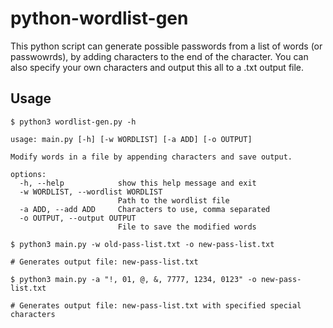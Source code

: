 # python-wordlist-gen

This python script can generate possible passwords from a list of words (or passwowrds), by adding characters to the end of the character. You can also specify your own characters and output this all to a .txt output file.

## Usage

```
$ python3 wordlist-gen.py -h

usage: main.py [-h] [-w WORDLIST] [-a ADD] [-o OUTPUT]

Modify words in a file by appending characters and save output.

options:
  -h, --help            show this help message and exit
  -w WORDLIST, --wordlist WORDLIST
                        Path to the wordlist file
  -a ADD, --add ADD     Characters to use, comma separated
  -o OUTPUT, --output OUTPUT
                        File to save the modified words
```

```
$ python3 main.py -w old-pass-list.txt -o new-pass-list.txt

# Generates output file: new-pass-list.txt
```

```
$ python3 main.py -a "!, 01, @, &, 7777, 1234, 0123" -o new-pass-list.txt

# Generates output file: new-pass-list.txt with specified special characters
```
